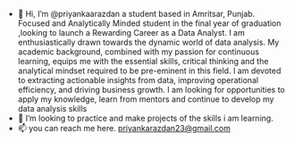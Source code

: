 - 👋 Hi, I’m @priyankaarazdan a student based in Amritsar, Punjab. Focused and Analytically Minded student in the final year of graduation ,looking to launch a Rewarding Career as a Data Analyst.
  I am enthusiastically drawn towards the dynamic world of data analysis. My academic background, combined with my passion for continuous learning, equips me with the essential skills, critical thinking and the analytical mindset required to be pre-eminent in this field. I am devoted to extracting actionable insights from data,
  improving operational efficiency, and driving business growth. I am looking for opportunities to apply my knowledge, learn from mentors and continue to develop my data analysis skills
- 💞️ I’m looking to practice and make projects of the skills i am learning.
- 📫 you can reach me here. priyankarazdan23@gmail.com

<!---
priyankaarazdan/priyankaarazdan is a ✨ special ✨ repository because its `README.md` (this file) appears on your GitHub profile.
You can click the Preview link to take a look at your changes.
--->

